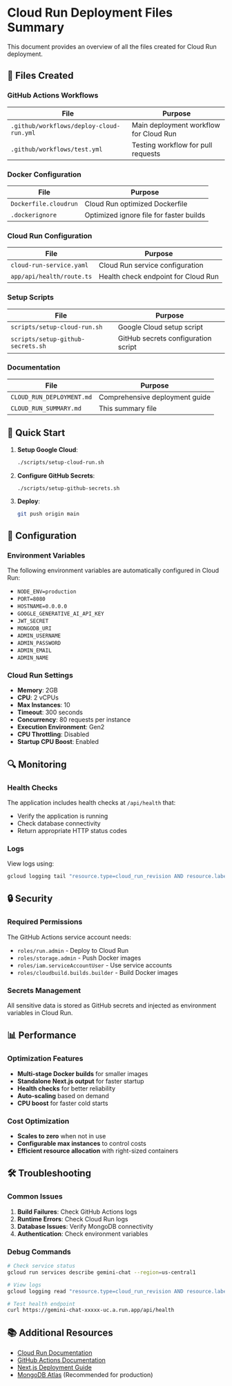 # Cloud Run Deployment Files Summary

This document provides an overview of all the files created for Cloud Run deployment.

## 📁 Files Created

### GitHub Actions Workflows

| File | Purpose |
|------|---------|
| `.github/workflows/deploy-cloud-run.yml` | Main deployment workflow for Cloud Run |
| `.github/workflows/test.yml` | Testing workflow for pull requests |

### Docker Configuration

| File | Purpose |
|------|---------|
| `Dockerfile.cloudrun` | Cloud Run optimized Dockerfile |
| `.dockerignore` | Optimized ignore file for faster builds |

### Cloud Run Configuration

| File | Purpose |
|------|---------|
| `cloud-run-service.yaml` | Cloud Run service configuration |
| `app/api/health/route.ts` | Health check endpoint for Cloud Run |

### Setup Scripts

| File | Purpose |
|------|---------|
| `scripts/setup-cloud-run.sh` | Google Cloud setup script |
| `scripts/setup-github-secrets.sh` | GitHub secrets configuration script |

### Documentation

| File | Purpose |
|------|---------|
| `CLOUD_RUN_DEPLOYMENT.md` | Comprehensive deployment guide |
| `CLOUD_RUN_SUMMARY.md` | This summary file |

## 🚀 Quick Start

1. **Setup Google Cloud**:
   ```bash
   ./scripts/setup-cloud-run.sh
   ```

2. **Configure GitHub Secrets**:
   ```bash
   ./scripts/setup-github-secrets.sh
   ```

3. **Deploy**:
   ```bash
   git push origin main
   ```

## 🔧 Configuration

### Environment Variables

The following environment variables are automatically configured in Cloud Run:

- `NODE_ENV=production`
- `PORT=8080`
- `HOSTNAME=0.0.0.0`
- `GOOGLE_GENERATIVE_AI_API_KEY`
- `JWT_SECRET`
- `MONGODB_URI`
- `ADMIN_USERNAME`
- `ADMIN_PASSWORD`
- `ADMIN_EMAIL`
- `ADMIN_NAME`

### Cloud Run Settings

- **Memory**: 2GB
- **CPU**: 2 vCPUs
- **Max Instances**: 10
- **Timeout**: 300 seconds
- **Concurrency**: 80 requests per instance
- **Execution Environment**: Gen2
- **CPU Throttling**: Disabled
- **Startup CPU Boost**: Enabled

## 🔍 Monitoring

### Health Checks

The application includes health checks at `/api/health` that:
- Verify the application is running
- Check database connectivity
- Return appropriate HTTP status codes

### Logs

View logs using:
```bash
gcloud logging tail "resource.type=cloud_run_revision AND resource.labels.service_name=gemini-chat"
```

## 🔒 Security

### Required Permissions

The GitHub Actions service account needs:
- `roles/run.admin` - Deploy to Cloud Run
- `roles/storage.admin` - Push Docker images
- `roles/iam.serviceAccountUser` - Use service accounts
- `roles/cloudbuild.builds.builder` - Build Docker images

### Secrets Management

All sensitive data is stored as GitHub secrets and injected as environment variables in Cloud Run.

## 📊 Performance

### Optimization Features

- **Multi-stage Docker builds** for smaller images
- **Standalone Next.js output** for faster startup
- **Health checks** for better reliability
- **Auto-scaling** based on demand
- **CPU boost** for faster cold starts

### Cost Optimization

- **Scales to zero** when not in use
- **Configurable max instances** to control costs
- **Efficient resource allocation** with right-sized containers

## 🛠️ Troubleshooting

### Common Issues

1. **Build Failures**: Check GitHub Actions logs
2. **Runtime Errors**: Check Cloud Run logs
3. **Database Issues**: Verify MongoDB connectivity
4. **Authentication**: Check environment variables

### Debug Commands

```bash
# Check service status
gcloud run services describe gemini-chat --region=us-central1

# View logs
gcloud logging read "resource.type=cloud_run_revision AND resource.labels.service_name=gemini-chat"

# Test health endpoint
curl https://gemini-chat-xxxxx-uc.a.run.app/api/health
```

## 📚 Additional Resources

- [Cloud Run Documentation](https://cloud.google.com/run/docs)
- [GitHub Actions Documentation](https://docs.github.com/en/actions)
- [Next.js Deployment Guide](https://nextjs.org/docs/deployment)
- [MongoDB Atlas](https://www.mongodb.com/atlas) (Recommended for production) 